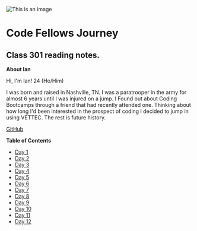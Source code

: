 ![This is an image](https://funvizeo.com/media/thumbs/82172d4f763cbf49/hacking-in-progress-memes-4e1fb5ee99dafe08-f6fe178da0393eb0.jpg)
# Code Fellows Journey
## Class 301 reading notes.
**About Ian**

Hi, I'm Ian! 24 (He/Him)

I was born and raised in Nashville, TN. I was a paratrooper in the army for almost 6 years until I was injured on a jump. I Found out about Coding Bootcamps through a friend that had recently attended one. Thinking about how long I'd been interested in the prospect of coding I decided to jump in using VETTEC. The rest is future history.

[GitHub](https://github.com/IanMcshoe)

**Table of Contents**

- [Day 1](Day-1.md)
- [Day 2](Day-2.md)
- [Day 3](Day-3.md)
- [Day 4](Day-4.md)
- [Day 5](Day-5.md)
- [Day 6](Day-6.md)
- [Day 7](Day-7.md)
- [Day 8](Day-8.md)
- [Day 9](Day-9.md)
- [Day 10](Day-10.md)
- [Day 11](Day-11.md)
- [Day 12](Day-12.md)
